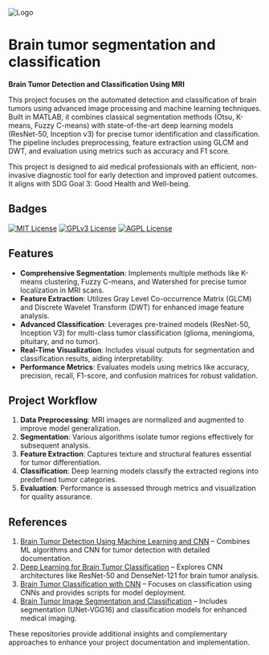 
![Logo](https://ars.els-cdn.com/content/image/1-s2.0-S2666827021001067-gr6.jpg)

# Brain tumor segmentation and classification

**Brain Tumor Detection and Classification Using MRI**  

This project focuses on the automated detection and classification of brain tumors using advanced image processing and machine learning techniques. Built in MATLAB, it combines classical segmentation methods (Otsu, K-means, Fuzzy C-means) with state-of-the-art deep learning models (ResNet-50, Inception v3) for precise tumor identification and classification. The pipeline includes preprocessing, feature extraction using GLCM and DWT, and evaluation using metrics such as accuracy and F1 score.  

This project is designed to aid medical professionals with an efficient, non-invasive diagnostic tool for early detection and improved patient outcomes. It aligns with SDG Goal 3: Good Health and Well-being.

## Badges

[![MIT License](https://img.shields.io/badge/License-MIT-green.svg)](https://choosealicense.com/licenses/mit/)
[![GPLv3 License](https://img.shields.io/badge/License-GPL%20v3-yellow.svg)](https://opensource.org/licenses/)
[![AGPL License](https://img.shields.io/badge/license-AGPL-blue.svg)](http://www.gnu.org/licenses/agpl-3.0)

## Features 
- **Comprehensive Segmentation**: Implements multiple methods like K-means clustering, Fuzzy C-means, and Watershed for precise tumor localization in MRI scans.  
- **Feature Extraction**: Utilizes Gray Level Co-occurrence Matrix (GLCM) and Discrete Wavelet Transform (DWT) for enhanced image feature analysis.  
- **Advanced Classification**: Leverages pre-trained models (ResNet-50, Inception V3) for multi-class tumor classification (glioma, meningioma, pituitary, and no tumor).  
- **Real-Time Visualization**: Includes visual outputs for segmentation and classification results, aiding interpretability.  
- **Performance Metrics**: Evaluates models using metrics like accuracy, precision, recall, F1-score, and confusion matrices for robust validation.  

## Project Workflow  
1. **Data Preprocessing**: MRI images are normalized and augmented to improve model generalization.  
2. **Segmentation**: Various algorithms isolate tumor regions effectively for subsequent analysis.  
3. **Feature Extraction**: Captures texture and structural features essential for tumor differentiation.  
4. **Classification**: Deep learning models classify the extracted regions into predefined tumor categories.  
5. **Evaluation**: Performance is assessed through metrics and visualization for quality assurance.

## References  
1. [Brain Tumor Detection Using Machine Learning and CNN](https://github.com/Sadia-Noor/Brain-Tumor-Detection-using-Machine-Learning-Algorithms-and-Convolutional-Neural-Network) – Combines ML algorithms and CNN for tumor detection with detailed documentation.  
2. [Deep Learning for Brain Tumor Classification](https://github.com/uniyalmanas/Brain-Tumor-detection-using-Deep-Learning) – Explores CNN architectures like ResNet-50 and DenseNet-121 for brain tumor analysis.  
3. [Brain Tumor Classification with CNN](https://github.com/aanyaG8/Brain_Tumor_Classification_with_CNN) – Focuses on classification using CNNs and provides scripts for model deployment.  
4. [Brain Tumor Image Segmentation and Classification](https://github.com/andylow-wl/BrainTumorDetection) – Includes segmentation (UNet-VGG16) and classification models for enhanced medical imaging.  

These repositories provide additional insights and complementary approaches to enhance your project documentation and implementation.
